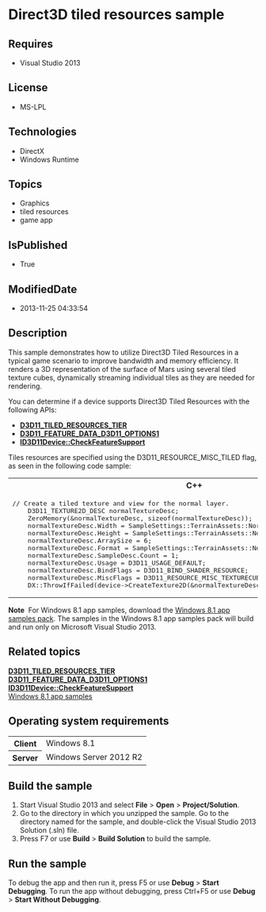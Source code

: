 # Direct3D tiled resources sample
## Requires
* Visual Studio 2013
## License
* MS-LPL
## Technologies
* DirectX
* Windows Runtime
## Topics
* Graphics
* tiled resources
* game app
## IsPublished
* True
## ModifiedDate
* 2013-11-25 04:33:54
## Description

<div id="mainSection">
<p>This sample demonstrates how to utilize Direct3D Tiled Resources in a typical game scenario to improve bandwidth and memory efficiency. It renders a 3D representation of the surface of Mars using several tiled texture cubes, dynamically streaming individual
 tiles as they are needed for rendering. </p>
<p>You can determine if a device supports Direct3D Tiled Resources with the following APIs:</p>
<ul>
<li><a href="http://msdn.microsoft.com/library/windows/apps/dn280435"><b>D3D11_TILED_RESOURCES_TIER</b></a>
</li><li><a href="http://msdn.microsoft.com/library/windows/apps/dn280377"><b>D3D11_FEATURE_DATA_D3D11_OPTIONS1</b></a>
</li><li><a href="http://msdn.microsoft.com/library/windows/apps/ff476497"><b>ID3D11Device::CheckFeatureSupport</b></a>
</li></ul>
Tiles resources are specified using the D3D11_RESOURCE_MISC_TILED flag, as seen in the following code sample:
<p></p>
<div class="code"><span>
<table>
<tbody>
<tr>
<th>C&#43;&#43;</th>
</tr>
<tr>
<td>
<pre>// Create a tiled texture and view for the normal layer.
    D3D11_TEXTURE2D_DESC normalTextureDesc;
    ZeroMemory(&amp;normalTextureDesc, sizeof(normalTextureDesc));
    normalTextureDesc.Width = SampleSettings::TerrainAssets::Normal::DimensionSize;
    normalTextureDesc.Height = SampleSettings::TerrainAssets::Normal::DimensionSize;
    normalTextureDesc.ArraySize = 6;
    normalTextureDesc.Format = SampleSettings::TerrainAssets::Normal::Format;
    normalTextureDesc.SampleDesc.Count = 1;
    normalTextureDesc.Usage = D3D11_USAGE_DEFAULT;
    normalTextureDesc.BindFlags = D3D11_BIND_SHADER_RESOURCE;
    normalTextureDesc.MiscFlags = D3D11_RESOURCE_MISC_TEXTURECUBE | D3D11_RESOURCE_MISC_TILED;
    DX::ThrowIfFailed(device-&gt;CreateTexture2D(&amp;normalTextureDesc, nullptr, &amp;m_normalTexture));
</pre>
</td>
</tr>
</tbody>
</table>
</span></div>
<p></p>
<p class="note"><b>Note</b>&nbsp;&nbsp;For Windows&nbsp;8.1 app samples, download the <a href="http://go.microsoft.com/fwlink/p/?LinkId=243667">
Windows&nbsp;8.1 app samples pack</a>. The samples in the Windows&nbsp;8.1 app samples pack will build and run only on Microsoft Visual Studio&nbsp;2013.</p>
<p></p>
<h2><a id="related_topics"></a>Related topics</h2>
<dl><dt><a href="http://msdn.microsoft.com/library/windows/apps/dn280435"><b>D3D11_TILED_RESOURCES_TIER</b></a>
</dt><dt><a href="http://msdn.microsoft.com/library/windows/apps/dn280377"><b>D3D11_FEATURE_DATA_D3D11_OPTIONS1</b></a>
</dt><dt><a href="http://msdn.microsoft.com/library/windows/apps/ff476497"><b>ID3D11Device::CheckFeatureSupport</b></a>
</dt><dt><a href="http://go.microsoft.com/fwlink/p/?LinkId=243667">Windows 8.1 app samples</a>
</dt></dl>
<h2>Operating system requirements</h2>
<table>
<tbody>
<tr>
<th>Client</th>
<td><dt>Windows&nbsp;8.1 </dt></td>
</tr>
<tr>
<th>Server</th>
<td><dt>Windows Server&nbsp;2012&nbsp;R2 </dt></td>
</tr>
</tbody>
</table>
<h2>Build the sample</h2>
<p></p>
<ol>
<li>Start Visual Studio&nbsp;2013 and select <b>File</b> &gt; <b>Open</b> &gt; <b>Project/Solution</b>.
</li><li>Go to the directory in which you unzipped the sample. Go to the directory named for the sample, and double-click the Visual Studio&nbsp;2013 Solution (.sln) file.
</li><li>Press F7 or use <b>Build</b> &gt; <b>Build Solution</b> to build the sample. </li></ol>
<p></p>
<h2>Run the sample</h2>
<p>To debug the app and then run it, press F5 or use <b>Debug</b> &gt; <b>Start Debugging</b>. To run the app without debugging, press Ctrl&#43;F5 or use
<b>Debug</b> &gt; <b>Start Without Debugging</b>. </p>
</div>
